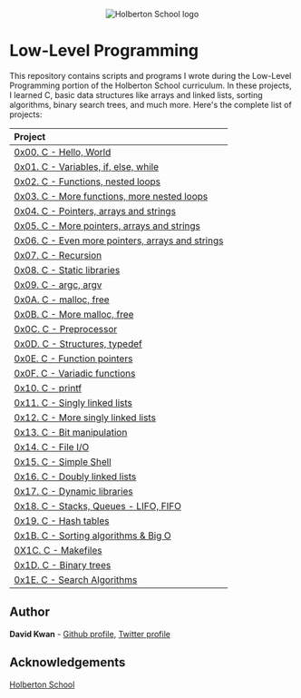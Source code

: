 <p align="center">
  <img src="http://www.holbertonschool.com/holberton-logo.png"
       alt="Holberton School logo"
  >
</p>

# Low-Level Programming

This repository contains scripts and programs I wrote during the Low-Level Programming portion of the Holberton School curriculum. In these projects, I learned C, basic data structures like arrays and linked lists, sorting algorithms, binary search trees, and much more. Here's the complete list of projects:

| Project |
| :--- |
| [0x00. C - Hello, World](./0x00-hello_world)
| [0x01. C - Variables, if, else, while](./0x01-variables_if_else_while)
| [0x02. C - Functions, nested loops](./0x02-functions_nested_loops)
| [0x03. C - More functions, more nested loops](./0x03-more_functions_nested_loops)
| [0x04. C - Pointers, arrays and strings](./0x04-pointers_arrays_strings)
| [0x05. C - More pointers, arrays and strings](./0x05-pointers_arrays_strings)
| [0x06. C - Even more pointers, arrays and strings](./0x06-pointers_arrays_strings)
| [0x07. C - Recursion](./0x07-recursion)
| [0x08. C - Static libraries](./0x08-static_libraries)
| [0x09. C - argc, argv](./0x09-argc_argv)
| [0x0A. C - malloc, free](./0x0A-malloc_free)
| [0x0B. C - More malloc, free](./0x0B-more_malloc_free)
| [0x0C. C - Preprocessor](./0x0C-preprocessor)
| [0x0D. C - Structures, typedef](./0x0D-structures_typedef)
| [0x0E. C - Function pointers](./0x0E-function_pointers)
| [0x0F. C - Variadic functions](./0x0F-variadic_functions)
| [0x10. C - printf](https://github.com/tuvo1106/printf/)
| [0x11. C - Singly linked lists](./0x11-singly_linked_lists)
| [0x12. C - More singly linked lists](./0x12-more_singly_linked_lists)
| [0x13. C - Bit manipulation](./0x13-bit_manipulation)
| [0x14. C - File I/O](./0x14-file_io)
| [0x15. C - Simple Shell](https://github.com/tuvo1106/simple_shell/)
| [0x16. C - Doubly linked lists](./0x16-doubly_linked_lists)
| [0x17. C - Dynamic libraries](./0x17-dynamic_libraries)
| [0x18. C - Stacks, Queues - LIFO, FIFO](https://github.com/tuvo1106/monty/)
| [0x19. C - Hash tables](./0x19-hash_tables)
| [0x1B. C - Sorting algorithms & Big O](./0x1B-sorting_algorithms)
| [0X1C. C - Makefiles](./0x1C-makefiles)
| [0x1D. C - Binary trees](https://github.com/tuvo1106/0x1D-binary_trees)
| [0x1E. C - Search Algorithms](./0x1E-search_algorithms)

## Author
**David Kwan** - [Github profile](https://github.com/dwkwan), [Twitter profile](https://twitter.com/davidwkwan)

## Acknowledgements
[Holberton School](https://www.holbertonschool.com/)
